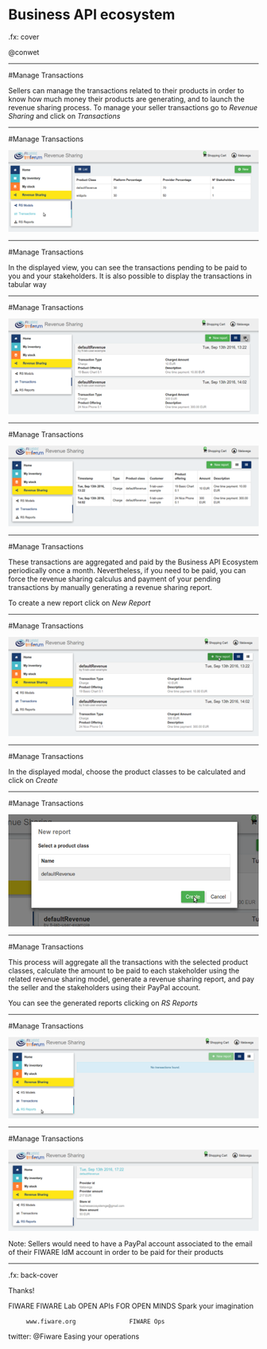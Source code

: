# Business API ecosystem

.fx: cover

@conwet

---
#Manage Transactions

Sellers can manage the transactions related to their products in order to know how much money their products are generating, and to launch the revenue sharing process. To manage your seller transactions go to *Revenue Sharing* and click on *Transactions*

---
#Manage Transactions

![](./images/user/tran1.png  )

---
#Manage Transactions

In the displayed view, you can see the transactions pending to be paid to you and your stakeholders. It is also possible to display the transactions in tabular way

---
#Manage Transactions

![](./images/user/tran2.png  )

---
#Manage Transactions

![](./images/user/tran3.png  )

---
#Manage Transactions

These transactions are aggregated and paid by the Business API Ecosystem periodically once a month. Nevertheless, if you need to be paid, you can force the revenue sharing calculus and payment of your pending transactions by manually generating a revenue sharing report.

To create a new report click on *New Report*

---
#Manage Transactions

![](./images/user/tran4.png  )

---
#Manage Transactions

In the displayed modal, choose the product classes to be calculated and click on *Create*

---
#Manage Transactions

![](./images/user/tran5.png  )

---
#Manage Transactions

This process will aggregate all the transactions with the selected product classes, calculate the amount to be paid to each stakeholder using the related revenue sharing model, generate a revenue sharing report, and pay the seller and the stakeholders using their PayPal account.

You can see the generated reports clicking on *RS Reports*

---
#Manage Transactions

![](./images/user/tran6.png  )

---
#Manage Transactions

![](./images/user/tran7.png  )

Note: Sellers would need to have a PayPal account associated to the email of their FIWARE IdM account in order to be paid for their products




---

.fx: back-cover

Thanks!

FIWARE                                FIWARE Lab
OPEN APIs FOR OPEN MINDS              Spark your imagination

         www.fiware.org               FIWARE Ops
twitter: @Fiware                      Easing your operations
